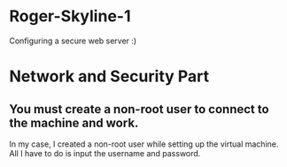 # Roger-Skyline-1
Configuring a secure web server :) 


# Network and Security Part

## You must create a non-root user to connect to the machine and work.
In my case, I created a non-root user while setting up the virtual machine. All I have to do is input the username and password.
